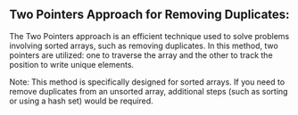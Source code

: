 Two Pointers Approach for Removing Duplicates:
----------------------------------------------

The Two Pointers approach is an efficient technique used to solve problems involving sorted arrays, such as removing duplicates. In this method, two pointers are utilized: one to traverse the array and the other to track the position to write unique elements.

Note: This method is specifically designed for sorted arrays. If you need to remove duplicates from an unsorted array, additional steps (such as sorting or using a hash set) would be required.